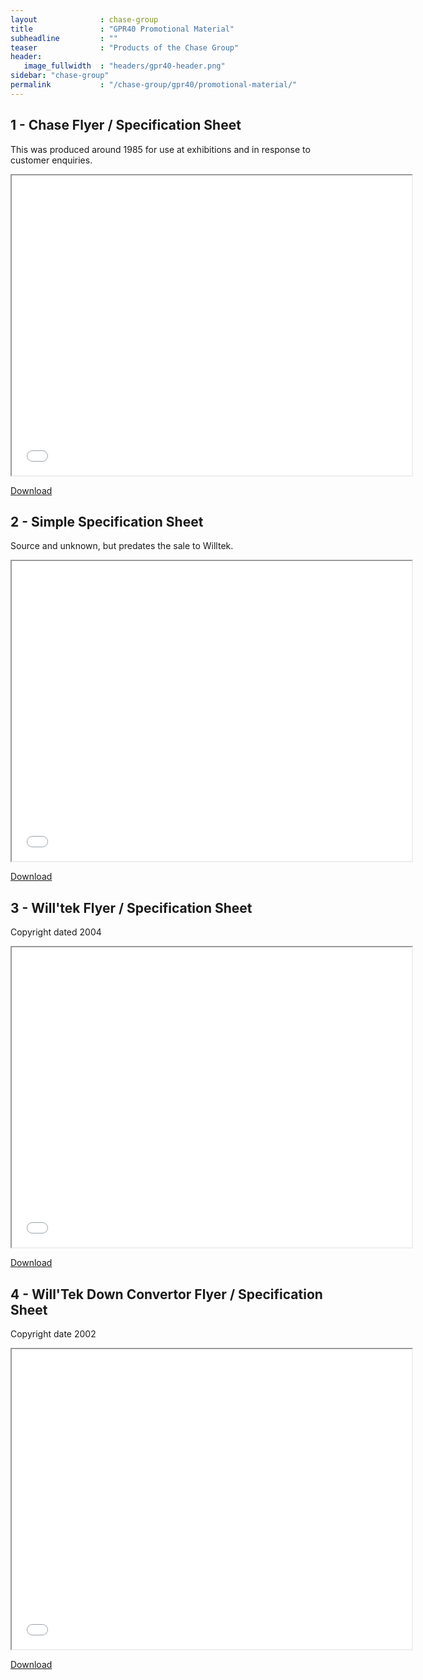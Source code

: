 ```yaml
---
layout              : chase-group
title               : "GPR40 Promotional Material"
subheadline         : ""
teaser              : "Products of the Chase Group"
header:
   image_fullwidth  : "headers/gpr40-header.png"
sidebar: "chase-group"
permalink           : "/chase-group/gpr40/promotional-material/"
---
```


<h2 >1 - Chase Flyer / Specification Sheet</h2>

<p>This was produced around 1985 for use at exhibitions and in response to customer enquiries.</p>

<div class="responsive-embed">
  <iframe width="640" height="480" src="/chase-group/GPR40-2.pdf" ></iframe>
</div>
<p>
   <a href="/chase-group/GPR40-2.pdf"  download >Download</a>
</p>

<h2 >2 - Simple Specification Sheet</h2>

<p>Source and unknown, but predates the sale to Willtek.</p>


<div class="responsive-embed">
   <iframe width="640" height="480" src="/chase-group/Chase-RX-Simple-Specs.pdf" ></iframe>
</div>
<p>
   <a href="/chase-group/Chase-RX-Simple-Specs.pdf"  download >Download</a>
</p>
<h2 >3 - Will'tek Flyer / Specification Sheet</h2>

<p>Copyright dated 2004</p>


<div class="responsive-embed">
   <iframe width="640" height="480" src="/chase-group/Willtek_8100_ds322_1204_en.pdf" ></iframe>
</div>
<p>
   <a href="/chase-group/Willtek_8100_ds322_1204_en.pdf"  download >Download</a>
</p>
<h2 >4 - Will'Tek Down Convertor Flyer / Specification Sheet</h2>

<p>Copyright date 2002</p>



<div class="responsive-embed">
   <iframe width="640" height="480" src="/chase-group/Willtek_8181_ds323_1002_en.pdf" ></iframe>
</div>
<p>
   <a href="/chase-group/Willtek_8181_ds323_1002_en.pdf"  download >Download</a>
</p>
